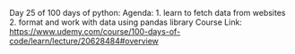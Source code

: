 Day 25 of 100 days of python:
Agenda:
    1. learn to fetch data from websites
    2. format and work with data using pandas library
Course Link:
    https://www.udemy.com/course/100-days-of-code/learn/lecture/20628484#overview
